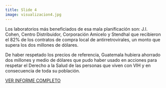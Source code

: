 ```yaml
---
title: Slide 4
image: visualizacion4.jpg
---
```


Los laboratorios más beneficiados de esa mala planificación son: J.I. Cohen, Centro Distribuidor, Corporación Amicelo y Stendhal que recibieron el 82% de los contratos de compra local de antirretrovirales, un monto que supera los dos millones de dólares.

De haber respetado los precios de referencia, Guatemala hubiera ahorrado dos millones y medio de dólares que pudo haber usado en acciones para respetar el Derecho a la Salud de las personas que viven con VIH y en consecuencia de toda su población. 

[VER INFORME COMPLETO]()
